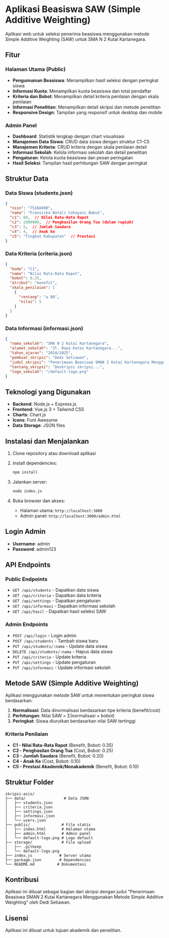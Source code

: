 # Aplikasi Beasiswa SAW (Simple Additive Weighting)

Aplikasi web untuk seleksi penerima beasiswa menggunakan metode Simple Additive Weighting (SAW) untuk SMA N 2 Kutai Kartanegara.

## Fitur

### Halaman Utama (Public)
- **Pengumuman Beasiswa**: Menampilkan hasil seleksi dengan peringkat siswa
- **Informasi Kuota**: Menampilkan kuota beasiswa dan total pendaftar
- **Kriteria dan Bobot**: Menampilkan detail kriteria penilaian dengan skala penilaian
- **Informasi Penelitian**: Menampilkan detail skripsi dan metode penelitian
- **Responsive Design**: Tampilan yang responsif untuk desktop dan mobile

### Admin Panel
- **Dashboard**: Statistik lengkap dengan chart visualisasi
- **Manajemen Data Siswa**: CRUD data siswa dengan struktur C1-C5
- **Manajemen Kriteria**: CRUD kriteria dengan skala penilaian detail
- **Informasi Sekolah**: Kelola informasi sekolah dan detail penelitian
- **Pengaturan**: Kelola kuota beasiswa dan pesan peringatan
- **Hasil Seleksi**: Tampilan hasil perhitungan SAW dengan peringkat

## Struktur Data

### Data Siswa (students.json)
```json
{
  "nisn": "75168490",
  "nama": "Fransiska Natali Cahayani Babut",
  "c1": 88,  // Nilai Rata-Rata Rapot
  "c2": 2000000,  // Penghasilan Orang Tua (dalam rupiah)
  "c3": 5,  // Jumlah Saudara
  "c4": 4,  // Anak ke
  "c5": "Tingkat Kabupaten"  // Prestasi
}
```

### Data Kriteria (criteria.json)
```json
{
  "kode": "C1",
  "nama": "Nilai Rata-Rata Rapot",
  "bobot": 0.35,
  "atribut": "benefit",
  "skala_penilaian": [
    {
      "rentang": "≥ 88",
      "nilai": 5
    }
  ]
}
```

### Data Informasi (informasi.json)
```json
{
  "nama_sekolah": "SMA N 2 Kutai Kartanegara",
  "alamat_sekolah": "Jl. Raya Kutai Kartanegara...",
  "tahun_ajaran": "2024/2025",
  "pembuat_skripsi": "Dedi Setiawan",
  "judul_skripsi": "Penerimaan Beasiswa SMAN 2 Kutai Kartanegara Menggunakan Metode Simple Additive Weighting",
  "tentang_skripsi": "Deskripsi skripsi...",
  "logo_sekolah": "/default-logo.png"
}
```

## Teknologi yang Digunakan

- **Backend**: Node.js + Express.js
- **Frontend**: Vue.js 3 + Tailwind CSS
- **Charts**: Chart.js
- **Icons**: Font Awesome
- **Data Storage**: JSON files

## Instalasi dan Menjalankan

1. Clone repository atau download aplikasi
2. Install dependencies:
   ```bash
   npm install
   ```

3. Jalankan server:
   ```bash
   node index.js
   ```

4. Buka browser dan akses:
   - Halaman utama: `http://localhost:3000`
   - Admin panel: `http://localhost:3000/admin.html`

## Login Admin

- **Username**: admin
- **Password**: admin123

## API Endpoints

### Public Endpoints
- `GET /api/students` - Dapatkan data siswa
- `GET /api/criteria` - Dapatkan data kriteria
- `GET /api/settings` - Dapatkan pengaturan
- `GET /api/informasi` - Dapatkan informasi sekolah
- `GET /api/hasil` - Dapatkan hasil seleksi SAW

### Admin Endpoints
- `POST /api/login` - Login admin
- `POST /api/students` - Tambah siswa baru
- `PUT /api/students/:nama` - Update data siswa
- `DELETE /api/students/:nama` - Hapus data siswa
- `PUT /api/criteria` - Update kriteria
- `PUT /api/settings` - Update pengaturan
- `PUT /api/informasi` - Update informasi sekolah

## Metode SAW (Simple Additive Weighting)

Aplikasi menggunakan metode SAW untuk menentukan peringkat siswa berdasarkan:

1. **Normalisasi**: Data dinormalisasi berdasarkan tipe kriteria (benefit/cost)
2. **Perhitungan**: Nilai SAW = Σ(normalisasi × bobot)
3. **Peringkat**: Siswa diurutkan berdasarkan nilai SAW tertinggi

### Kriteria Penilaian
- **C1 - Nilai Rata-Rata Rapot** (Benefit, Bobot: 0.35)
- **C2 - Penghasilan Orang Tua** (Cost, Bobot: 0.25)
- **C3 - Jumlah Saudara** (Benefit, Bobot: 0.20)
- **C4 - Anak Ke** (Cost, Bobot: 0.10)
- **C5 - Prestasi Akademik/Nonakademik** (Benefit, Bobot: 0.10)

## Struktur Folder

```
skripsi-azis/
├── data/                 # Data JSON
│   ├── students.json
│   ├── criteria.json
│   ├── settings.json
│   ├── informasi.json
│   └── users.json
├── public/              # File statis
│   ├── index.html       # Halaman utama
│   ├── admin.html       # Admin panel
│   └── default-logo.png # Logo default
├── storage/             # File upload
│   ├── .gitkeep
│   └── default-logo.png
├── index.js            # Server utama
├── package.json        # Dependencies
└── README.md          # Dokumentasi
```

## Kontribusi

Aplikasi ini dibuat sebagai bagian dari skripsi dengan judul "Penerimaan Beasiswa SMAN 2 Kutai Kartanegara Menggunakan Metode Simple Additive Weighting" oleh Dedi Setiawan.

## Lisensi

Aplikasi ini dibuat untuk tujuan akademik dan penelitian.
